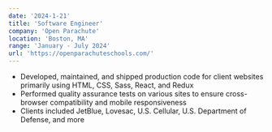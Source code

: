 ```yaml
---
date: '2024-1-21'
title: 'Software Engineer'
company: 'Open Parachute'
location: 'Boston, MA'
range: 'January - July 2024'
url: 'https://openparachuteschools.com/'
---
```


- Developed, maintained, and shipped production code for client websites primarily using HTML, CSS, Sass, React, and Redux
- Performed quality assurance tests on various sites to ensure cross-browser compatibility and mobile responsiveness
- Clients included JetBlue, Lovesac, U.S. Cellular, U.S. Department of Defense, and more
